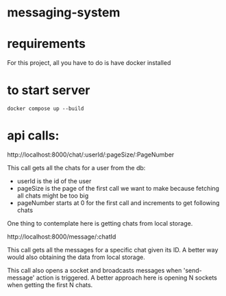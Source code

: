 # messaging-system

# requirements
For this project, all you have to do 
is have docker installed

# to start server
```
docker compose up --build
```

# api calls:
http://localhost:8000/chat/:userId/:pageSize/:PageNumber

This call gets all the chats for a user from the db:
- userId is the id of the user
- pageSize is the page of the first call we want to make because fetching all chats might be too big
- pageNumber starts at 0 for the first call and increments to get following chats

One thing to contemplate here is getting chats from local storage.

http://localhost:8000/message/:chatId

This call gets all the messages for a specific chat given its ID.
A better way would also obtaining the data from local storage.

This call also opens a socket and broadcasts messages when 'send-message' action is triggered.
A better approach here is opening N sockets when getting the first N chats.
